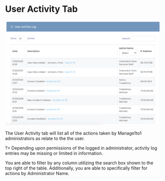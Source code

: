 # User Activity Tab

![Device History](../_media/screenshots/activity-log.png ':size=50%')

The User Activity tab will list all of the actions taken by Manage1to1 administrators as relate to the the user.

?> Depending upon permissions of the logged in administrator, activity log entries may be missing or limited in information.

You are able to filter by any column utilizing the search box shown to the top right of the table. Additionally, you are able to specifically filter for actions by Administrator Name.

